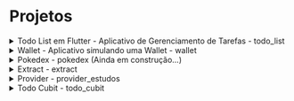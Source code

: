 # Projetos

<details>
<summary>Todo List em Flutter - Aplicativo de Gerenciamento de Tarefas - todo_list</summary>

## Todo List em Flutter

<img src="todo_list/assets/1.png" width="150">
<img src="todo_list/assets/2.png" width="150">
<img src="todo_list/assets/3.png" width="150">
<img src="todo_list/assets/4.png" width="150">
<img src="todo_list/assets/5.png" width="150">
<img src="todo_list/assets/6.png" width="150">

### Descrição

O projeto "Todo List em Flutter" é um aplicativo de gerenciamento de tarefas que utiliza o framework Flutter para criar uma experiência de usuário fluida e intuitiva. Ele oferece funcionalidades essenciais para organizar tarefas, adicionar lembretes e marcar conclusões.

### Recursos Principais

- Interface de usuário atraente e responsiva, desenvolvida com Flutter.
- Adição, edição e exclusão de tarefas de maneira simples e eficiente.
- Marcação de tarefas concluídas para fácil acompanhamento.
- Salvando o estado da aplicação

### Tecnologias Utilizadas

- **Flutter:** Framework de desenvolvimento multiplataforma que permite a criação de aplicativos nativos para iOS e Android a partir de um único código-base.
- **Dart:** Linguagem de programação utilizada pelo Flutter para desenvolvimento de aplicações mobile.
</details>

<details>
<summary>Wallet - Aplicativo simulando uma Wallet - wallet</summary>

## Wallet

<img src="wallet/assets/Screenshot_1.png" width="150">
<img src="wallet/assets/Screenshot_2.png" width="150">

### Descrição

O projeto "Wallet" é um aplicativo que simula o template de uma carteira digital.
Foi utilizando uma arquitetura de pastas para separação do service da regra de negócio e da page. Utilizando a troca de tema dark e light utilizando o provider.

### Recursos Principais

- Interface de usuário atraente e responsiva, desenvolvida com Flutter.
- Temas Dark e Light.
- Gráfico representando as transações.
- listagem de transações.
- Menu de navegação.

### Tecnologias Utilizadas

- **Flutter:** Framework de desenvolvimento multiplataforma que permite a criação de aplicativos nativos para iOS e Android a partir de um único código-base.
- **Dart:** Linguagem de programação utilizada pelo Flutter para desenvolvimento de aplicações mobile.
</details>

<details>
<summary>Pokedex - pokedex (Ainda em construção...)</summary>

## Pokedex

<img src="pokedex/assets/Android Emulator - android_5554 2024-01-12 17-08-26.gif" width="150">
<br />
<img src="pokedex/assets/Screenshot_1.png" width="150">
<img src="pokedex/assets/Screenshot_2.png" width="150">

### Descrição

O projeto "Pokedex" é um aplicativo que simula uma pokedex de pokemon, para treinar
os estilos e layout do flutter. Foi realizado a requisição na api da https://pokeapi.co/.

### Recursos Principais

- Interface de usuário atraente e responsiva, desenvolvida com Flutter.
- Carousel.
- Imagem do pokemon de fundo.
- Listagem de pokemons.
- Conexão com API.

### Tecnologias Utilizadas

- **Flutter:** Framework de desenvolvimento multiplataforma que permite a criação de aplicativos nativos para iOS e Android a partir de um único código-base.
- **Dart:** Linguagem de programação utilizada pelo Flutter para desenvolvimento de aplicações mobile.
</details>

<details>
<summary>Extract - extract</summary>

## Extract

<img src="extract/assets/Android Emulator - android_5554 2024-01-15 16-15-59.gif" width="300">
<br />

### Descrição

O projeto "Extract" aplicativo baseado no desafio neste git: https://github.com/somosphi/desafio-android. Simulei o backend como esta inativo com dados mockados, criei utilizando bloc, compartilhamento, gerando pdf.

### Recursos Principais

- Interface de usuário atraente e responsiva, desenvolvida com Flutter.
- Listagem de transações.
- Bloc.
- Compartilhamento.
- Gerando arquivo PDF.

### Tecnologias Utilizadas

- **Flutter:** Framework de desenvolvimento multiplataforma que permite a criação de aplicativos nativos para iOS e Android a partir de um único código-base.
- **Dart:** Linguagem de programação utilizada pelo Flutter para desenvolvimento de aplicações mobile.
</details>

<details>
<summary>Provider - provider_estudos</summary>

## Extract

<img src="provider_estados/assets/Android Emulator - android_5554 2024-01-17 16-23-02.gif" width="300">
<br />

### Descrição

O projeto "Provider" aplicativo para mudança de temas utilizando o provider.

### Recursos Principais

- Interface de usuário atraente e responsiva, desenvolvida com Flutter.
- Mudança de temas.
- Provider

### Tecnologias Utilizadas

- **Flutter:** Framework de desenvolvimento multiplataforma que permite a criação de aplicativos nativos para iOS e Android a partir de um único código-base.
- **Dart:** Linguagem de programação utilizada pelo Flutter para desenvolvimento de aplicações mobile.
</details>

<details>
<summary>Todo Cubit - todo_cubit</summary>

## Extract

<img src="todo_cubit/assets/Android Emulator - android_5554 2024-01-17 16-25-22.gif" width="300">
<br />

### Descrição

O projeto "Todo Cubit" aplicativo utilizando o Cubit para gerenciamento de estado.
Simulando uma implementação com api e utilizando o gerenciamento de estado.

### Recursos Principais

- Interface de usuário atraente e responsiva, desenvolvida com Flutter.
- Cubit para gerenciamento de estado.

### Tecnologias Utilizadas

- **Flutter:** Framework de desenvolvimento multiplataforma que permite a criação de aplicativos nativos para iOS e Android a partir de um único código-base.
- **Dart:** Linguagem de programação utilizada pelo Flutter para desenvolvimento de aplicações mobile.
</details>
